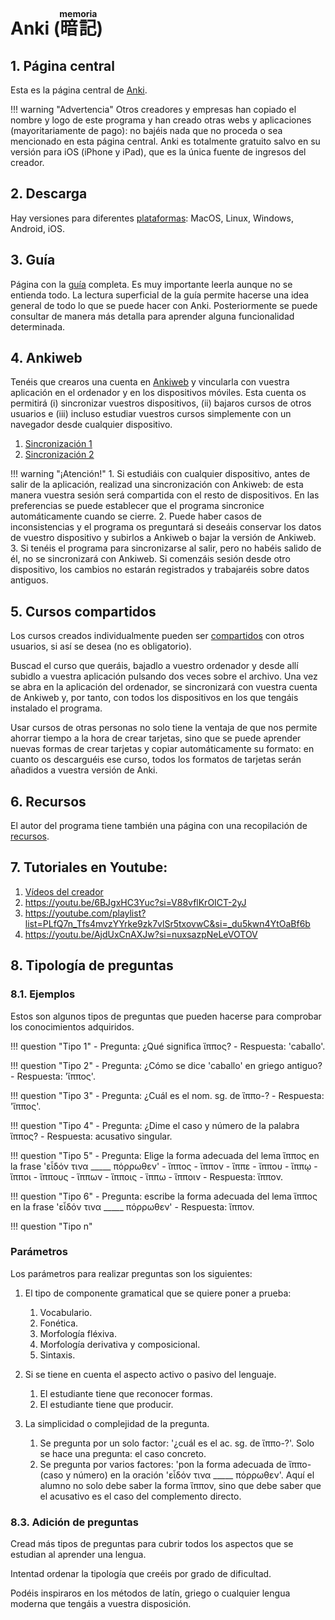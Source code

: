 # Anki (<ruby>暗記<rt>memoria</rt></ruby>)

## 1. Página central

Esta es la página central de [Anki](https://apps.ankiweb.net). 

!!! warning "Advertencia"
    Otros creadores y empresas han copiado el nombre y logo de este programa y han creado otras webs y aplicaciones (mayoritariamente de pago): no bajéis nada que no proceda o sea mencionado en esta página central. Anki es totalmente gratuito salvo en su versión para iOS (iPhone y iPad), que es la única fuente de ingresos del creador.

## 2. Descarga

Hay versiones para diferentes [plataformas](https://apps.ankiweb.net/#downloads): MacOS, Linux, Windows, Android, iOS.

## 3. Guía

Página con la [guía](https://docs.ankiweb.net/intro.html) completa. Es muy importante leerla aunque no se entienda todo. La lectura superficial de la guía permite hacerse una idea general de todo lo que se puede hacer con Anki. Posteriormente se puede consultar de manera más detalla para aprender alguna funcionalidad determinada.

## 4. Ankiweb

Tenéis que crearos una cuenta en [Ankiweb](https://ankiweb.net) y vincularla con vuestra aplicación en el ordenador y en los dispositivos móviles. Esta cuenta os permitirá (i) sincronizar vuestros dispositivos, (ii) bajaros cursos de otros usuarios e (iii) incluso estudiar vuestros cursos simplemente con un navegador desde cualquier dispositivo.

1. [Sincronización 1](https://docs.ankiweb.net/preferences.html#syncing)
2. [Sincronización 2](https://docs.ankiweb.net/syncing.html)

!!! warning "¡Atención!"
    1. Si estudiáis con cualquier dispositivo, antes de salir de la aplicación, realizad una sincronización con Ankiweb: de esta manera vuestra sesión será compartida con el resto de dispositivos. En las preferencias se puede establecer que el programa sincronice automáticamente cuando se cierre.
    2. Puede haber casos de inconsistencias y el programa os preguntará si deseáis conservar los datos de vuestro dispositivo y subirlos a Ankiweb o bajar la versión de Ankiweb.
    3. Si tenéis el programa para sincronizarse al salir, pero no habéis salido de él, no se sincronizará con Ankiweb. Si comenzáis sesión desde otro dispositivo, los cambios no estarán registrados y trabajaréis sobre datos antiguos.

## 5. Cursos compartidos 

Los cursos creados individualmente pueden ser [compartidos](https://ankiweb.net/shared/decks) con otros usuarios, si así se desea (no es obligatorio).

Buscad el curso que queráis, bajadlo a vuestro ordenador y desde allí subidlo a vuestra aplicación pulsando dos veces sobre el archivo. Una vez se abra en la aplicación del ordenador, se sincronizará con vuestra cuenta de Ankiweb y, por tanto, con todos los dispositivos en los que tengáis instalado el programa.

Usar cursos de otras personas no solo tiene la ventaja de que nos permite ahorrar tiempo a la hora de crear tarjetas, sino que se puede aprender nuevas formas de crear tarjetas y copiar automáticamente su formato: en cuanto os descarguéis ese curso, todos los formatos de tarjetas serán añadidos a vuestra versión de Anki.

## 6. Recursos

El autor del programa tiene también una página con una recopilación de [recursos](https://docs.google.com/document/d/1xWnF_r0z4cRNOHDeXGYOuUH3FsDAzdab8VUjx4lnzL4/edit?tab=t.0#heading=h.m2bqvnhbwfs6).

## 7. Tutoriales en Youtube:

1. [Vídeos del creador](https://docs.ankiweb.net/getting-started.html#videos)
2. https://youtu.be/6BJgxHC3Yuc?si=V88vflKrOICT-2yJ
3. https://youtube.com/playlist?list=PLfQ7n_Tfs4mvzYYrke9zk7vlSr5txovwC&si=_du5kwn4YtOaBf6b
4. https://youtu.be/AjdUxCnAXJw?si=nuxsazpNeLeVOTOV

## 8. Tipología de preguntas

### 8.1. Ejemplos

Estos son algunos tipos de preguntas que pueden hacerse para comprobar los conocimientos adquiridos. 

!!! question "Tipo 1"
    - Pregunta: ¿Qué significa ἵππος?
    - Respuesta: 'caballo'.

!!! question "Tipo 2"
    - Pregunta: ¿Cómo se dice 'caballo' en griego antiguo?
    - Respuesta: 'ἵππος'.

!!! question "Tipo 3"
    - Pregunta: ¿Cuál es el nom. sg. de ἵππο-?
    - Respuesta: 'ἵππος'.

!!! question "Tipo 4"
    - Pregunta: ¿Dime el caso y número de la palabra ἵππος?
    - Respuesta: acusativo singular.

!!! question "Tipo 5"
    - Pregunta: Elige la forma adecuada del lema ἵππος en la frase 'εἶδόν τινα _____ πόρρωθεν'
      -  ἵππος
      -  ἵππον
      -  ἵππε
      -  ἵππου
      -  ἵππῳ
      -  ἵπποι
      -  ἵππους
      -  ἵππων
      -  ἵπποις
      -  ἵππω
      -  ἵπποιν
    - Respuesta: ἵππον.

!!! question "Tipo 6"
    - Pregunta: escribe la forma adecuada del lema ἵππος en la frase 'εἶδόν τινα _____ πόρρωθεν'
    - Respuesta: ἵππον.

!!! question "Tipo n"

### Parámetros

Los parámetros para realizar preguntas son los siguientes:

1. El tipo de componente gramatical que se quiere poner a prueba:
    1. Vocabulario.
    2. Fonética.
    3. Morfología fléxiva.
    4. Morfología derivativa y composicional.
    5. Sintaxis.

2. Si se tiene en cuenta el aspecto activo o pasivo del lenguaje.
    1. El estudiante tiene que reconocer formas.
    2. El estudiante tiene que producir.

3. La simplicidad o complejidad de la pregunta.
    1. Se pregunta por un solo factor: '¿cuál es el ac. sg. de ἵππο-?'. Solo se hace una pregunta: el caso concreto.
    2. Se pregunta por varios factores: 'pon la forma adecuada de ἵππο- (caso y número) en la oración 'εἶδόν τινα _____ πόρρωθεν'. Aquí el alumno no solo debe saber la forma ἵππον, sino que debe saber que el acusativo es el caso del complemento directo.

### 8.3. Adición de preguntas

Cread más tipos de preguntas para cubrir todos los aspectos que se estudian al aprender una lengua.

Intentad ordenar la tipología que creéis por grado de dificultad.

Podéis inspiraros en los métodos de latín, griego o cualquier lengua moderna que tengáis a vuestra disposición.